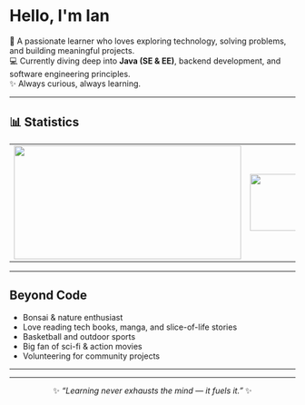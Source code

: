# Hello, I'm Ian  

🌱 A passionate learner who loves exploring technology, solving problems, and building meaningful projects.  
💻 Currently diving deep into **Java (SE & EE)**, backend development, and software engineering principles.  
✨ Always curious, always learning.  

---
## 📊 Statistics  

<table align="center">
  <tr>
    <td align="center">
      <img src="https://github-readme-stats.vercel.app/api?username=iankristoper&show_icons=true&theme=tokyonight" height="200" width="400"/>
    </td>
    <td align="center">
      <img src="https://github-readme-stats.vercel.app/api/top-langs/?username=iankristoper&layout=compact&theme=tokyonight" height="100" width="400"/>
    </td>
  </tr>
</table>


---

## Beyond Code  
- Bonsai & nature enthusiast  
- Love reading tech books, manga, and slice-of-life stories  
- Basketball and outdoor sports  
- Big fan of sci-fi & action movies  
- Volunteering for community projects  

---
---

<p align="center">
  ✨ <i>“Learning never exhausts the mind — it fuels it.”</i> ✨
</p>


